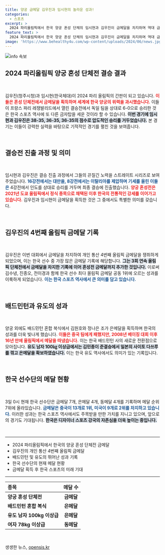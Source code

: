 ```yaml
---
title: 양궁 금메달 김우진과 임시현의 놀라운 성과!
categories:
  - 스포츠
excerpt: >
  2024 파리올림픽에서 한국 양궁 혼성 단체의 임시현과 김우진이 금메달을 차지하며 역대 금메달 공동 1위에 오르는 쾌거를 이뤘습니다. 한편 배드민턴과 유도에서도 눈부신 성과가 이어지고 있습니다.
feature_text: >
  2024 파리올림픽에서 한국 양궁 혼성 단체의 임시현과 김우진이 금메달을 차지하며 역대 금메달 공동 1위에 오르는 쾌거를 이뤘습니다. 한편 배드민턴과 유도에서도 눈부신 성과가 이어지고 있습니다.
image: 'https://www.behealthy4u.com/wp-content/uploads/2024/06/news.jpg'
---
```


<p><img src="https://www.behealthy4u.com/wp-content/uploads/2024/06/news.jpg" alt="info 속보" /></p>

<h2 data-ke-size="size26">2024 파리올림픽 양궁 혼성 단체전 결승 결과</h2>

<p data-ke-size="size16">&nbsp;</p>

<p>김우진(청주시청)과 임시현(한국체대)이 2024 파리 올림픽의 간판이 되고 있습니다. <b><span style="color: #ee2323;">이들은 혼성 단체전에서 금메달을 획득하며 세계에 한국 양궁의 위력을 과시했습니다.</span></b> 이들이 프랑스 파리 레쟁발리드에서 열린 결승전에서 독일 팀을 상대로 6-0으로 승리한 것은 한국 스포츠 역사에 또 다른 금자탑을 세운 것이라 할 수 있습니다. <b><span style="background-color: #21538527;">이번 경기에 임시현과 김우진은 38-35, 36-35, 36-35의 점수로 압도적인 승리를 거두었습니다.</span></b> 본 경기는 이들이 강력한 실력을 바탕으로 기적적인 경기를 펼친 것을 보여줍니다.</p>

<p data-ke-size="size16">&nbsp;</p>

<h2 data-ke-size="size26">결승전 진출 과정 및 의미</h2>

<p data-ke-size="size16">&nbsp;</p>

<p>임시현과 김우진은 결승 진출 과정에서 그들의 끈질긴 노력을 스트레이트 시리즈로 보여주었습니다. <b><span style="color: #1a5490;">16강전에서는 대만을, 8강전에서는 이탈리아를 제압하며 기세를 올린 이들은</span></b> 4강전에서 인도를 상대로 승리를 거두며 최종 결승에 진출했습니다. <b><span style="color: #ee2323;">양궁 혼성전은 2021년 도쿄 올림픽에서 정식 종목으로 채택된 이후 한국의 전통적인 강세를 이어가고 있습니다.</span></b> 김우진과 임시현이 금메달을 획득한 것은 그 중에서도 특별한 의미를 갖습니다.</p>

<p data-ke-size="size16">&nbsp;</p>

<h2 data-ke-size="size26">김우진의 4번째 올림픽 금메달 기록</h2>

<p data-ke-size="size16">&nbsp;</p>

<p>김우진은 이번 대회에서 금메달을 차지하여 개인 통산 4번째 올림픽 금메달을 쟁취하게 되었으며, 이는 한국 선수 중 가장 많은 금메달 기록에 해당합니다. <b><span style="background-color: #21538527;">그는 3회 연속 올림픽 단체전에서 금메달을 차지한 기록에 이어 혼성전 금메달까지 추가한 것입니다.</span></b> 이로써 김수녕, 진종오, 전이경과 함께 한국 선수 최다 올림픽 금메달 공동 1위에 오르는 성과를 이룩하게 되었습니다. <b><span style="color: #1a5490;">이는 한국 스포츠 역사에서 큰 의미를 담고 있습니다.</span></b></p>

<p data-ke-size="size16">&nbsp;</p>

<h2 data-ke-size="size26">배드민턴과 유도의 성과</h2>

<p data-ke-size="size16">&nbsp;</p>

<p>양궁 외에도 배드민턴 혼합 복식에서 김원호와 정나은 조가 은메달을 획득하며 한국의 성과를 더욱 빛나게 했습니다. <b><span style="color: #ee2323;">이들은 중국 팀에게 패했지만, 2008년 베이징 대회 이후 16년 만에 올림픽에서 메달을 따냈습니다.</span></b> 이는 한국 배드민턴 사의 새로운 전환점으로 모아집니다. <b><span style="background-color: #21538527;">유도 남자 100㎏ 이상급에서는 김민종이 준결승에서 일본의 사이토 다쓰루를 꺾고 은메달을 확보하였습니다.</span></b> 이는 한국 유도 역사에서도 의미가 있는 기록입니다.</p>

<p data-ke-size="size16">&nbsp;</p>

<h2 data-ke-size="size26">한국 선수단의 메달 현황</h2>

<p data-ke-size="size16">&nbsp;</p>

<p>3일 0시 현재 한국 선수단은 금메달 7개, 은메달 4개, 동메달 4개를 기록하며 메달 순위 7위에 올라있습니다. <b><span style="color: #1a5490;">금메달은 중국이 13개로 1위, 미국이 9개로 2위를 차지하고 있습니다.</span></b> 이러한 성과는 한국 스포츠 역사에서도 주목받을 만한 가치를 지니고 있으며, 앞으로의 경기도 기대됩니다. <b><span style="background-color: #21538527;">한국은 디자이너 스포츠 강국의 자존심을 더욱 높이는 중입니다.</span></b></p>

<p data-ke-size="size16">&nbsp;</p>

<hr />

<ul>
    <li>2024 파리올림픽에서 한국의 양궁 혼성 단체전 금메달</li>
    <li>김우진의 개인 통산 4번째 올림픽 금메달</li>
    <li>배드민턴 및 유도의 뛰어난 성과 기록</li>
    <li>한국 선수단의 현재 메달 현황</li>
    <li>금메달 획득 후 한국 스포츠의 미래 기대</li>
</ul>

<hr />

<table>
    <thead>
        <tr>
            <th style="text-align: left;">종목</th>
            <th style="text-align: center;">메달 수</th>
        </tr>
    </thead>
    <tbody>
        <tr>
            <td style="text-align: left;"><b>양궁 혼성 단체전</b></td>
            <td style="text-align: center; height: 17px;"><b>금메달</b></td>
        </tr>
        <tr>
            <td style="text-align: left;"><b>배드민턴 혼합 복식</b></td>
            <td style="text-align: center; height: 17px;"><b>은메달</b></td>
        </tr>
        <tr>
            <td style="text-align: left;"><b>유도 남자 100kg 이상급</b></td>
            <td style="text-align: center; height: 17px;"><b>은메달</b></td>
        </tr>
        <tr>
            <td style="text-align: left;"><b>여자 78kg 이상급</b></td>
            <td style="text-align: center; height: 17px;"><b>동메달</b></td>
        </tr>
    </tbody>
</table>

<p data-ke-size="size16">&nbsp;</p>
생생한 뉴스, <a href="https://opensis.kr" rel="dofollow">opensis.kr</a>


